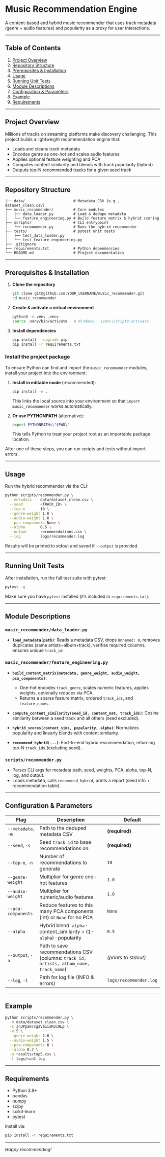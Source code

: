 # Music Recommendation Engine

A content-based and hybrid music recommender that uses track metadata (genre + audio features) and popularity as a proxy for user interactions.

---

## Table of Contents

1. [Project Overview](#project-overview)
2. [Repository Structure](#repository-structure)
3. [Prerequisites & Installation](#prerequisites--installation)
4. [Usage](#usage)
5. [Running Unit Tests](#running-unit-tests)
6. [Module Descriptions](#module-descriptions)
7. [Configuration & Parameters](#configuration--parameters)
8. [Example](#example)
9. [Requirements](#requirements)

---

## Project Overview

Millions of tracks on streaming platforms make discovery challenging.
This project builds a lightweight recommendation engine that:

* Loads and cleans track metadata
* Encodes genre as one-hot and scales audio features
* Applies optional feature weighting and PCA
* Computes content similarity and blends with track popularity (hybrid)
* Outputs top-N recommended tracks for a given seed track

---

## Repository Structure

```text
├── data/                      # Metadata CSV (e.g., dataset_clean.csv)
├── music_recommender/         # Core modules
│   ├── data_loader.py         # Load & dedupe metadata
│   └── feature_engineering.py # Build feature matrix & hybrid scoring
├── scripts/                   # CLI entrypoint
│   └── recommender.py         # Runs the hybrid recommender
├── tests/                     # pytest unit tests
│   ├── test_data_loader.py
│   └── test_feature_engineering.py
├── .gitignore
├── requirements.txt           # Python dependencies
└── README.md                  # Project documentation
```

---

## Prerequisites & Installation

1. **Clone the repository**

   ```bash
   git clone git@github.com:YOUR_USERNAME/music_recommender.git
   cd music_recommender
   ```
2. **Create & activate a virtual environment**

   ```bash
   python3 -m venv .venv
   source .venv/bin/activate   # Windows: .\venv\Scripts\activate
   ```
3. **Install dependencies**

   ```bash
   pip install --upgrade pip
   pip install -r requirements.txt
   ```

### Install the project package

To ensure Python can find and import the `music_recommender` modules, install your project into the environment:

1. **Install in editable mode** (recommended):

   ```bash
   pip install -e .
   ```

   This links the local source into your environment so that `import music_recommender` works automatically.

2. **Or use PYTHONPATH** (alternative):

   ```bash
   export PYTHONPATH=\"$PWD\"
   ```

   This tells Python to treat your project root as an importable package location.

After one of these steps, you can run scripts and tests without import errors.

---

## Usage

Run the hybrid recommender via the CLI:

```bash
python scripts/recommender.py \
  --metadata    data/dataset_clean.csv \
  --seed        <TRACK_ID> \
  --top-n       10 \
  --genre-weight 1.0 \
  --audio-weight 1.0 \
  --pca-components None \
  --alpha       0.5 \
  --output      recommendations.csv \
  --log         logs/recommender.log
```

Results will be printed to stdout and saved if `--output` is provided.

---

## Running Unit Tests

After installation, run the full test suite with pytest:

```bash
pytest -q
```

Make sure you have `pytest` installed (it’s included in `requirements.txt`).

---

## Module Descriptions

### `music_recommender/data_loader.py`

* **`load_metadata(path)`**: Reads a metadata CSV, drops `Unnamed: 0`, removes duplicates (same artists+album+track), verifies required columns, ensures unique `track_id`.

### `music_recommender/feature_engineering.py`

* **`build_content_matrix(metadata, genre_weight, audio_weight, pca_components)`**:

  * One-hot encodes `track_genre`, scales numeric features, applies weights, optionally reduces via PCA.
  * Returns a sparse feature matrix, ordered `track_ids`, and `feature_names`.
* **`compute_content_similarity(seed_id, content_mat, track_ids)`**: Cosine similarity between a seed track and all others (seed excluded).
* **`hybrid_scores(content_sims, popularity, alpha)`**: Normalizes popularity and linearly blends with content similarity.
* **`recommend_hybrid(...)`**: End-to-end hybrid recommendation, returning top-N `track_id`s (excluding seed).

### `scripts/recommender.py`

* Parses CLI args for metadata path, seed, weights, PCA, alpha, top-N, log, and output.
* Loads metadata, calls `recommend_hybrid`, prints a report (seed info + recommendation table).

---

## Configuration & Parameters

| Flag               | Description                                                                             | Default                |
| ------------------ | --------------------------------------------------------------------------------------- | ---------------------- |
| `--metadata`, `-m` | Path to the deduped metadata CSV                                                        | **(required)**         |
| `--seed`, `-s`     | Seed `track_id` to base recommendations on                                              | **(required)**         |
| `--top-n`, `-n`    | Number of recommendations to generate                                                   | `10`                   |
| `--genre-weight`   | Multiplier for genre one-hot features                                                   | `1.0`                  |
| `--audio-weight`   | Multiplier for numeric/audio features                                                   | `1.0`                  |
| `--pca-components` | Reduce features to this many PCA components (int) or `None` for no PCA                  | `None`                 |
| `--alpha`          | Hybrid blend: `alpha` · content\_similarity + (1-`alpha`) · popularity                  | `0.5`                  |
| `--output`, `-o`   | Path to save recommendations CSV (columns: `track_id, artists, album_name, track_name`) | *(prints to stdout)*   |
| `--log`, `-l`      | Path for log file (INFO & errors)                                                       | `logs/recommender.log` |

---

## Example

```bash
python scripts/recommender.py \
  -m data/dataset_clean.csv \
  -s 3n3Ppam7vgaVa1iaRUc9Lp \
  -n 5 \
  --genre-weight 2.0 \
  --audio-weight 1.5 \
  --pca-components 8 \
  --alpha 0.7 \
  -o results/top5.csv \
  -l logs/run1.log
```

---

## Requirements

* Python 3.8+
* pandas
* numpy
* scipy
* scikit-learn
* pytest

Install via:

```bash
pip install -r requirements.txt
```

---

*Happy recommending!*
